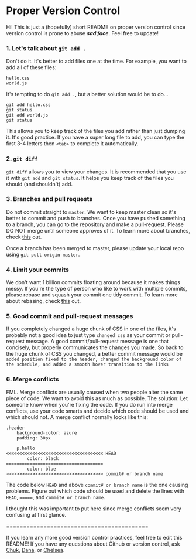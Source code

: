 # Proper Version Control
Hi! This is just a (hopefully) short README	on proper version control since version control is prone to abuse ***sad face***. Feel free to update!
### 1. Let's talk about `git add .`
Don't do it. It's better to add files one at the time. For example, you want to add all of these files:
```
hello.css
world.js
```	
It's tempting to do `git add .`, but a better solution would be to do...
```
git add hello.css
git status
git add world.js
git status
```
This allows you to keep track of the files you add rather than just dumping it. It's good practice. If you have a super long file to add, you can type the first 3-4 letters then `<tab>` to complete it automatically. 

### 2. `git diff`
`git diff` allows you to view your changes. It is recommended that you use it with `git add` and `git status`. It helps you keep track of the files you should (and shouldn't) add. 

### 3. Branches and pull requests
Do not commit straight to `master`. We want to keep master clean so it's better to commit and push to branches. Once you have pushed something to a branch, you can go to the repository and make a pull-request. Please DO NOT merge until someone approves of it. To learn more about branches, check [this](https://git-scm.com/book/en/v2/Git-Branching-Basic-Branching-and-Merging) out.

Once a branch has been merged to master, please update your local repo using `git pull origin master`.

### 4. Limit your commits
We don't want 1 billion commits floating around because it makes things messy. If you're the type of person who like to work with multiple commits, please rebase and squash your commit one tidy commit. To learn more about rebasing, check [this](http://gitready.com/advanced/2009/02/10/squashing-commits-with-rebase.html) out.

### 5. Good commit and pull-request messages
If you completely changed a huge chunk of CSS in one of the files, it's probably not a good idea to just type `changed css` as your commit or pull-request message. A good commit/pull-request message is one that concisely, but properly communicates the changes you made. So back to the huge chunk of CSS you changed, a better commit message would be `added position fixed to the header, changed the background color of the schedule, and added a smooth hover transition to the links`  

### 6. Merge conflicts
FML. Merge conflicts are usually caused when two people alter the same piece of code. We want to avoid this as much as possible. The solution: Let someone know when you're fixing the code. If you do run into merge conflicts, use your code smarts and decide which code should be used and which should not. A merge conflict normally looks like this:
```
.header 
	background-color: azure
	padding: 30px

	p.hello
<<<<<<<<<<<<<<<<<<<<<<<<<<<<<<<<<<<<< HEAD
		color: black
=====================================
		color: blue
>>>>>>>>>>>>>>>>>>>>>>>>>>>>>>>>>>>>> commit# or branch name
```
The code below `HEAD` and above `commit# or branch name` is the one causing problems. Figure out which code should be used and delete the lines with `HEAD`, `=====`, and `commit# or branch name`.

I thought this was important to put here since merge conflicts seem very confusing at first glance.

==========================================

If you learn any more good version control practices, feel free to edit this README! If you have any questions about Github or version control, ask [Chuk](http://www.brianch.uk/), [Dana](http://danagilliann.me/), or [Chelsea](http://chelseavalentinesday.com/).
